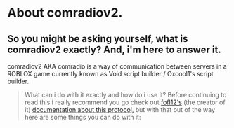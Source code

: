 # About comradiov2.
## So you might be asking yourself, what is comradiov2 exactly? And, i'm here to answer it.

comradiov2 AKA comradio is a way of communication between servers in a ROBLOX game currently known as Void script builder / Oxcool1's script builder.
> What can i do with it exactly and how do i use it?
> Before continuing to read this i really recommend you go check out [fofl12's](https://github.com/fofl12) (the creator of it) [documentation about this protocol,](https://github.com/fofl12/comradio/blob/main/comradio2.md) but with that out of the way here are some things you can do with it:
